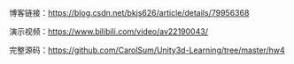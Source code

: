 博客链接：https://blog.csdn.net/bkjs626/article/details/79956368

演示视频：https://www.bilibili.com/video/av22190043/

完整源码：https://github.com/CarolSum/Unity3d-Learning/tree/master/hw4